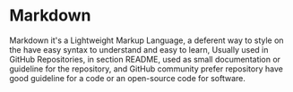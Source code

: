 # Markdown
Markdown it's a Lightweight Markup Language, a deferent way to style on the have easy syntax to understand and easy to learn, Usually used in GitHub Repositories, in section README, used as small documentation or guideline for the repository, and GitHub community prefer repository have good guideline for a code or an open-source code for software.